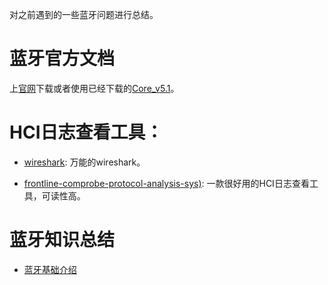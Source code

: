 对之前遇到的一些蓝牙问题进行总结。

# 蓝牙官方文档

上[官网](https://www.bluetooth.com)下载或者使用已经下载的[Core_v5.1](./doc/Core_v5.1.pdf)。

# HCI日志查看工具：

  * [wireshark](https://www.wireshark.org/#download): 万能的wireshark。  
  
  * [frontline-comprobe-protocol-analysis-sys)](https://frontline-comprobe-protocol-analysis-sys.software.informer.com): 一款很好用的HCI日志查看工具，可读性高。


# 蓝牙知识总结

  * [蓝牙基础介绍](./doc/bluetooth_introduce.pdf)

